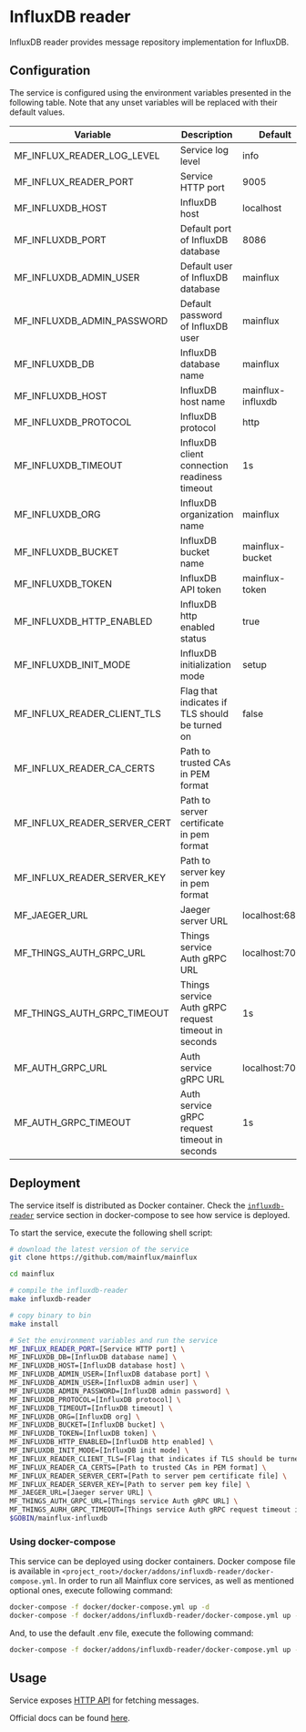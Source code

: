 # InfluxDB reader

InfluxDB reader provides message repository implementation for InfluxDB.

## Configuration

The service is configured using the environment variables presented in the
following table. Note that any unset variables will be replaced with their
default values.

| Variable                     | Description                                         | Default        |
|------------------------------|-----------------------------------------------------|----------------|
| MF_INFLUX_READER_LOG_LEVEL   | Service log level                                   | info           |
| MF_INFLUX_READER_PORT        | Service HTTP port                                   | 9005           |
| MF_INFLUXDB_HOST             | InfluxDB host                                       | localhost      |
| MF_INFLUXDB_PORT             | Default port of InfluxDB database                   | 8086           |
| MF_INFLUXDB_ADMIN_USER       | Default user of InfluxDB database                   | mainflux       |
| MF_INFLUXDB_ADMIN_PASSWORD   | Default password of InfluxDB user                   | mainflux       |
| MF_INFLUXDB_DB               | InfluxDB database name                              | mainflux       |
| MF_INFLUXDB_HOST             | InfluxDB host name                                  | mainflux-influxdb |
| MF_INFLUXDB_PROTOCOL         | InfluxDB protocol                                   | http              |
| MF_INFLUXDB_TIMEOUT          | InfluxDB client connection readiness timeout        | 1s                |
| MF_INFLUXDB_ORG              | InfluxDB organization name                          | mainflux          |
| MF_INFLUXDB_BUCKET           | InfluxDB bucket name                                | mainflux-bucket   |
| MF_INFLUXDB_TOKEN            | InfluxDB API token                                  | mainflux-token    |
| MF_INFLUXDB_HTTP_ENABLED     | InfluxDB http enabled status                        | true              |
| MF_INFLUXDB_INIT_MODE        | InfluxDB initialization mode                        | setup             |
| MF_INFLUX_READER_CLIENT_TLS  | Flag that indicates if TLS should be turned on      | false             |
| MF_INFLUX_READER_CA_CERTS    | Path to trusted CAs in PEM format                   |                   |
| MF_INFLUX_READER_SERVER_CERT | Path to server certificate in pem format            |                   |
| MF_INFLUX_READER_SERVER_KEY  | Path to server key in pem format                    |                   |
| MF_JAEGER_URL                | Jaeger server URL                                   | localhost:6831    |
| MF_THINGS_AUTH_GRPC_URL      | Things service Auth gRPC URL                        | localhost:7000    |
| MF_THINGS_AUTH_GRPC_TIMEOUT  | Things service Auth gRPC request timeout in seconds | 1s                |
| MF_AUTH_GRPC_URL             | Auth service gRPC URL                               | localhost:7001    |
| MF_AUTH_GRPC_TIMEOUT         | Auth service gRPC request timeout in seconds        | 1s                |


## Deployment

The service itself is distributed as Docker container. Check the [`influxdb-reader`](https://github.com/mainflux/mainflux/blob/master/docker/addons/influxdb-reader/docker-compose.yml#L17-L40) service section in docker-compose to see how service is deployed.

To start the service, execute the following shell script:

```bash
# download the latest version of the service
git clone https://github.com/mainflux/mainflux

cd mainflux

# compile the influxdb-reader
make influxdb-reader

# copy binary to bin
make install

# Set the environment variables and run the service
MF_INFLUX_READER_PORT=[Service HTTP port] \
MF_INFLUXDB_DB=[InfluxDB database name] \
MF_INFLUXDB_HOST=[InfluxDB database host] \
MF_INFLUXDB_ADMIN_USER=[InfluxDB database port] \
MF_INFLUXDB_ADMIN_USER=[InfluxDB admin user] \
MF_INFLUXDB_ADMIN_PASSWORD=[InfluxDB admin password] \
MF_INFLUXDB_PROTOCOL=[InfluxDB protocol] \
MF_INFLUXDB_TIMEOUT=[InfluxDB timeout] \
MF_INFLUXDB_ORG=[InfluxDB org] \
MF_INFLUXDB_BUCKET=[InfluxDB bucket] \
MF_INFLUXDB_TOKEN=[InfluxDB token] \
MF_INFLUXDB_HTTP_ENABLED=[InfluxDB http enabled] \
MF_INFLUXDB_INIT_MODE=[InfluxDB init mode] \
MF_INFLUX_READER_CLIENT_TLS=[Flag that indicates if TLS should be turned on] \
MF_INFLUX_READER_CA_CERTS=[Path to trusted CAs in PEM format] \
MF_INFLUX_READER_SERVER_CERT=[Path to server pem certificate file] \
MF_INFLUX_READER_SERVER_KEY=[Path to server pem key file] \
MF_JAEGER_URL=[Jaeger server URL] \
MF_THINGS_AUTH_GRPC_URL=[Things service Auth gRPC URL] \
MF_THINGS_AURH_GRPC_TIMEOUT=[Things service Auth gRPC request timeout in seconds] \
$GOBIN/mainflux-influxdb

```

### Using docker-compose

This service can be deployed using docker containers. Docker compose file is
available in `<project_root>/docker/addons/influxdb-reader/docker-compose.yml`.
In order to run all Mainflux core services, as well as mentioned optional ones,
execute following command:

```bash
docker-compose -f docker/docker-compose.yml up -d
docker-compose -f docker/addons/influxdb-reader/docker-compose.yml up -d
```

And, to use the default .env file, execute the following command:

```bash
docker-compose -f docker/addons/influxdb-reader/docker-compose.yml up --env-file docker/.env -d
```

## Usage

Service exposes [HTTP API](https://api.mainflux.io/?urls.primaryName=readers-openapi.yml) for fetching messages.

Official docs can be found [here](https://docs.mainflux.io).
